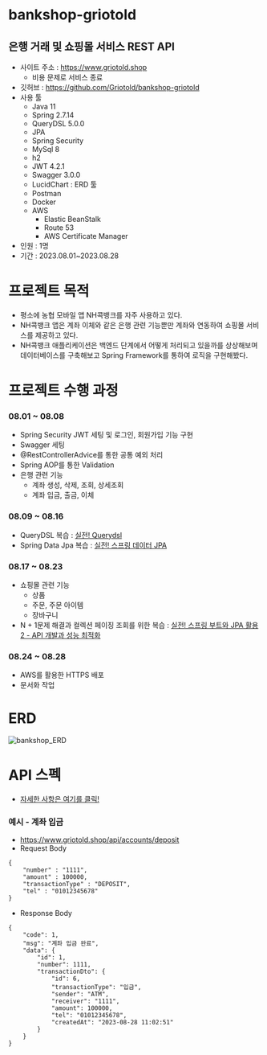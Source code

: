 # bankshop-griotold
## 은행 거래 및 쇼핑몰 서비스 REST API

- 사이트 주소 : https://www.griotold.shop
  - 비용 문제로 서비스 종료  
- 깃허브 : https://github.com/Griotold/bankshop-griotold
- 사용 툴
  - Java 11
  - Spring 2.7.14
  - QueryDSL 5.0.0
  - JPA
  - Spring Security
  - MySql 8
  - h2
  - JWT 4.2.1
  - Swagger 3.0.0
  - LucidChart : ERD 툴
  - Postman
  - Docker
  - AWS
    - Elastic BeanStalk
    - Route 53
    - AWS Certificate Manager
- 인원 : 1명
- 기간 : 2023.08.01~2023.08.28

# 프로젝트 목적
- 평소에 농협 모바일 앱 NH콕뱅크를 자주 사용하고 있다.
- NH콕뱅크 앱은 계좌 이체와 같은 은행 관련 기능뿐만 계좌와 연동하여 쇼핑몰 서비스를 제공하고 있다.
- NH콕뱅크 애플리케이션은 백엔드 단계에서 어떻게 처리되고 있을까를 상상해보며 데이터베이스를 구축해보고 Spring Framework를 통하여 로직을 구현해봤다.

# 프로젝트 수행 과정
### 08.01 ~ 08.08 
- Spring Security JWT 세팅 및 로그인, 회원가입 기능 구현
- Swagger 세팅 
- @RestControllerAdvice를 통한 공통 예외 처리
- Spring AOP를 통한 Validation
- 은행 관련 기능
  - 계좌 생성, 삭제, 조회, 상세조회
  - 계좌 입금, 출금, 이체

### 08.09 ~ 08.16
- QueryDSL 복습 : [실전! Querydsl](https://www.inflearn.com/course/querydsl-%EC%8B%A4%EC%A0%84)
- Spring Data Jpa 복습 : [실전! 스프링 데이터 JPA](https://www.inflearn.com/course/%EC%8A%A4%ED%94%84%EB%A7%81-%EB%8D%B0%EC%9D%B4%ED%84%B0-JPA-%EC%8B%A4%EC%A0%84/dashboard)

### 08.17 ~ 08.23
- 쇼핑몰 관련 기능
  - 상품
  - 주문, 주문 아이템
  - 장바구니
- N + 1문제 해결과 컬렉션 페이징 조회를 위한 복습 : [실전! 스프링 부트와 JPA 활용2 - API 개발과 성능 최적화](https://www.inflearn.com/course/%EC%8A%A4%ED%94%84%EB%A7%81%EB%B6%80%ED%8A%B8-JPA-API%EA%B0%9C%EB%B0%9C-%EC%84%B1%EB%8A%A5%EC%B5%9C%EC%A0%81%ED%99%94/dashboard)

### 08.24 ~ 08.28
- AWS를 활용한 HTTPS 배포
- 문서화 작업

# ERD
![bankshop_ERD](https://github.com/Griotold/Portfolio/assets/101307758/dfc430ce-623a-40fd-84ff-5b54670a986a)

# API 스펙
- [자세한 사항은 여기를 클릭!](https://github.com/Griotold/bankshop-griotold/blob/master/docs/api.md)
### 예시 - 계좌 입금
- https://www.griotold.shop/api/accounts/deposit
- Request Body
```
{
    "number" : "1111",
    "amount" : 100000,
    "transactionType" : "DEPOSIT",
    "tel" : "01012345678"
}
```
- Response Body
```
{
    "code": 1,
    "msg": "계좌 입금 완료",
    "data": {
        "id": 1,
        "number": 1111,
        "transactionDto": {
            "id": 6,
            "transactionType": "입금",
            "sender": "ATM",
            "receiver": "1111",
            "amount": 100000,
            "tel": "01012345678",
            "createdAt": "2023-08-28 11:02:51"
        }
    }
}
```





